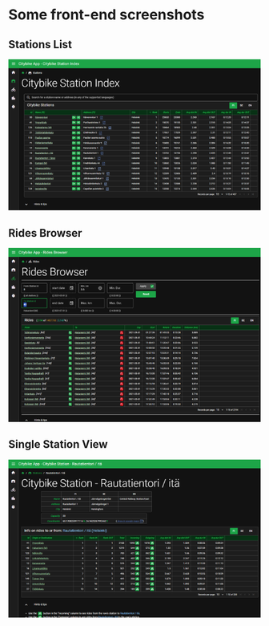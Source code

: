 # Some front-end screenshots

## Stations List

![Screenshot of the Stations List](station-list.png)

## Rides Browser

![Screenshot of the Rides Browser](rides-browser.png)

## Single Station View

![Screenshot of the Single Station View](single-station.png)



